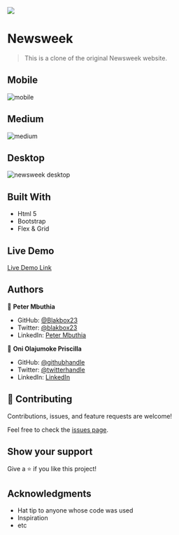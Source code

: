 ![](https://img.shields.io/badge/Microverse-blueviolet)

# Newsweek

> This is a clone of the original Newsweek website.

## Mobile 
![mobile](https://user-images.githubusercontent.com/69638013/113659688-7f4fd380-969a-11eb-8fdb-16b42203e0a3.PNG)

## Medium
![medium](https://user-images.githubusercontent.com/69638013/113659680-7bbc4c80-969a-11eb-90e7-6fabb3dd7810.PNG)

## Desktop
![newsweek desktop](https://user-images.githubusercontent.com/69638013/113659678-79f28900-969a-11eb-96b7-8c6120eedd8f.PNG)

## Built With

- Html 5
- Bootstrap
- Flex & Grid

## Live Demo

[Live Demo Link](https://prolajumokeoni.github.io/Newsweek/)



## Authors

👤 **Peter Mbuthia**

- GitHub: [@Blakbox23](https://github.com/blakbox23)
- Twitter: [@blakbox23](https://twitter.com/blakbox23)
- LinkedIn: [Peter Mbuthia](https://www.linkedin.com/in/peter-mbuthia-b15791182/)

👤 **Oni Olajumoke Priscilla**

- GitHub: [@githubhandle](https://github.com/prolajumokeoni)
- Twitter: [@twitterhandle](https://twitter.com/prolajumokeoni)
- LinkedIn: [LinkedIn](https://www.linkedin.com/in/olajumoke-priscilla-oni-44a48b162/)



## 🤝 Contributing

Contributions, issues, and feature requests are welcome!

Feel free to check the [issues page](issues/).

## Show your support

Give a ⭐️ if you like this project!

## Acknowledgments

- Hat tip to anyone whose code was used
- Inspiration
- etc
